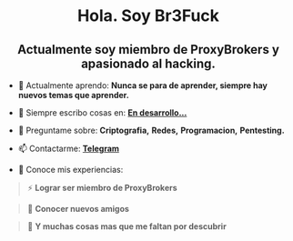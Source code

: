 <!-- Br3Fuck Repository Code -->

<h1 align="center">Hola. Soy Br3Fuck</h1>
<h2 align="center">Actualmente soy miembro de ProxyBrokers y apasionado al hacking.</h3>


- 🌱 Actualmente aprendo: **Nunca se para de aprender, siempre hay nuevos temas que aprender.**

- 📝 Siempre escribo cosas en: **[En desarrollo...](https://localhost:8080)**

- 💬 Preguntame sobre: **Criptografia,** **Redes,** **Programacion,** **Pentesting.**

- 📫 Contactarme: **[Telegram](https://t.me/br3fuck)**

- 📄 Conoce mis experiencias:

> ⚡ **Lograr ser miembro de ProxyBrokers**

> 🐢 **Conocer nuevos amigos**

> 🐸 **Y muchas cosas mas que me faltan por descubrir**
